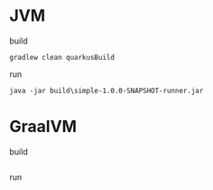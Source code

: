 # JVM

build
```
gradlew clean quarkusBuild
```

run  
```
java -jar build\simple-1.0.0-SNAPSHOT-runner.jar
```


# GraalVM

build
```
```

run  
```
```